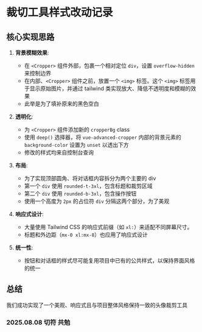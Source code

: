 # 裁切工具样式改动记录

## 核心实现思路

1.  **背景模糊效果**: 
    - 在 `<Cropper>` 组件外部，包裹一个相对定位 `div`，设置 `overflow-hidden` 来控制边界
    - 在内部、`<Cropper>` 组件之前，放置一个 `<img>` 标签。这个 `<img>` 标签用于显示原始图片，并通过 tailwind 类实现放大、降低不透明度和模糊的效果
    - 此举是为了填补原来的黑色空白

2.  **透明化**:
    - 为 `<Cropper>` 组件添加新的 `cropperBg` class
    - 使用 `deep()` 选择器，将 `vue-advanced-cropper` 内部的背景元素的 `background-color` 设置为 `unset` 以透出下方
    - 修改的样式均来自控制台查询

3.  **布局**:
    - 为了实现顶部圆角、将对话框内容拆分为两个主要的 div
    - 第一个 `div` 使用 `rounded-t-3xl`，包含标题和裁剪区域
    - 第二个 `div` 使用 `rounded-b-3xl`，包含操作按钮
    - 使用一个高度为 `2px` 的占位符 `div` 分隔这两个部分，为了美观

4.  **响应式设计**:
    - 大量使用 Tailwind CSS 的响应式前缀（如 `xl:`）来适配不同屏幕尺寸。
    - 标题和外边距（`mx-0 xl:mx-8`）也应用了响应式设计

5.  **统一性**:
    - 按钮和对话框的样式尽可能复用项目中已有的公共样式，以保持界面风格的统一

## 总结

我们成功实现了一个美观、响应式且与项目整体风格保持一致的头像裁剪工具

### 2025.08.08 切符 共勉

